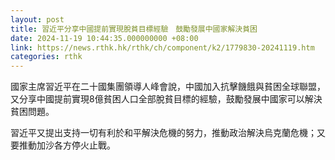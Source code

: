 ```yaml
---
layout: post
title: 習近平分享中國提前實現脫貧目標經驗　鼓勵發展中國家解決貧困
date: 2024-11-19 10:44:35.000000000 +08:00
link: https://news.rthk.hk/rthk/ch/component/k2/1779830-20241119.htm
categories: rthk
---
```


國家主席習近平在二十國集團領導人峰會說，中國加入抗擊饑餓與貧困全球聯盟，又分享中國提前實現8億貧困人口全部脫貧目標的經驗，鼓勵發展中國家可以解決貧困問題。

習近平又提出支持一切有利於和平解決危機的努力，推動政治解決烏克蘭危機；又要推動加沙各方停火止戰。
